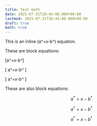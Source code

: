 ```yaml
---
title: Test math
date: 2025-07-31T20:44:00.000+08:00
lastmod: 2025-07-31T20:44:00.000+08:00
draft: true
math: true
---
```

This is an inline \(a^*=x-b^*\) equation.

These are block equations:

\[a^*=x-b^*\]

\[ a^*=x-b^* \]

\[
a^*=x-b^*
\]

These are also block equations:

$$a^*=x-b^*$$

$$ a^*=x-b^* $$

$$
a^*=x-b^*
$$

